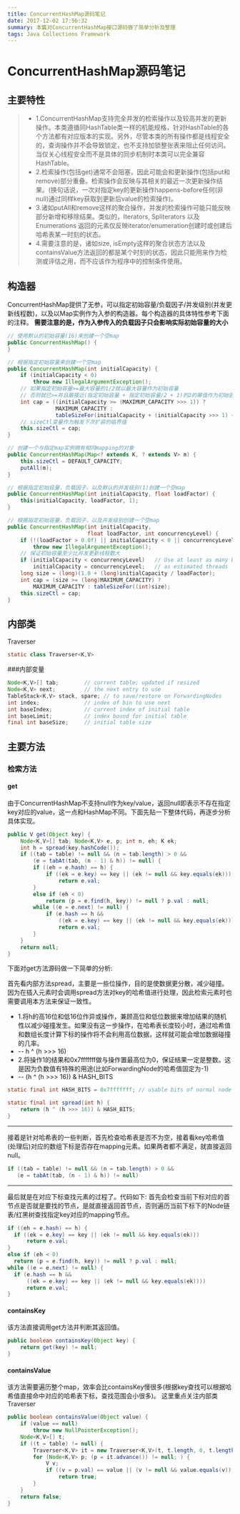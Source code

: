 ```yaml
---
title: ConcurrentHashMap源码笔记
date: 2017-12-02 17:56:32
summary: 本篇对ConcurrentHashMap接口源码做了简单分析及整理
tags: Java Collections Framework
---
```


# ConcurrentHashMap源码笔记
## 主要特性
> * 1.ConcurrentHashMap支持完全并发的检索操作以及较高并发的更新操作。本类遵循同HashTable类一样的机能规格，针对HashTable的各个方法都有对应版本的实现。另外，尽管本类的所有操作都是线程安全的，查询操作并不会导致锁定，也不支持加锁整张表来阻止任何访问。当仅关心线程安全而不是具体的同步机制时本类可以完全兼容HashTable。
> * 2.检索操作(包括get)通常不会阻塞，因此可能会和更新操作(包括put和remove)部分重叠。检索操作会反映与其相关的最近一次更新操作结果。(换句话说，一次对指定key的更新操作happens-before任何(非null)通过同样key获取到更新后value的检索操作)。
> * 3.诸如putAll和remove这样的聚合操作，并发的检索操作可能只能反映部分新增和移除结果。类似的，Iterators, Spliterators 以及 Enumerations 返回的元素仅反映iterator/enumeration创建时或创建后哈希表某一时刻的状态。
> * 4.需要注意的是，诸如size, isEmpty这样的聚合状态方法以及containsValue方法返回的都是某个时刻的状态，因此只能用来作为检测或评估之用，而不应该作为程序中的控制条件使用。

## 构造器
ConcurrentHashMap提供了无参，可以指定初始容量/负载因子/并发级别(并发更新线程数)，以及以Map实例作为入参的构造器。每个构造器的具体特性参考下面的注释。
**需要注意的是，作为入参传入的负载因子只会影响实际初始容量的大小**
```java
// 使用默认的初始容量(16)来创建一个空map
public ConcurrentHashMap() {
}

// 根据指定初始容量来创建一个空map
public ConcurrentHashMap(int initialCapacity) {
    if (initialCapacity < 0)
        throw new IllegalArgumentException();
    // 如果指定初始容量>=最大容量的1/2就以最大容量作为初始容量
    // 否则就已>=并且最接近(指定初始容量 + 指定初始容量/2 + 1)的2的幂值作为初始容量
    int cap = ((initialCapacity >= (MAXIMUM_CAPACITY >>> 1)) ?
               MAXIMUM_CAPACITY :
               tableSizeFor(initialCapacity + (initialCapacity >>> 1) + 1));
    // sizeCtl变量作为触发下次扩容的临界值
    this.sizeCtl = cap;
}

// 创建一个与指定map实例拥有相同mapping的对象
public ConcurrentHashMap(Map<? extends K, ? extends V> m) {
    this.sizeCtl = DEFAULT_CAPACITY;
    putAll(m);
}

// 根据指定初始容量，负载因子，以及默认的并发级别(1)创建一个空map
public ConcurrentHashMap(int initialCapacity, float loadFactor) {
    this(initialCapacity, loadFactor, 1);
}

// 根据指定初始容量，负载因子，以及并发级别创建一个空map
public ConcurrentHashMap(int initialCapacity,
                         float loadFactor, int concurrencyLevel) {
    if (!(loadFactor > 0.0f) || initialCapacity < 0 || concurrencyLevel <= 0)
        throw new IllegalArgumentException();
    // 保证初始容量至少比并发更新线程数大
    if (initialCapacity < concurrencyLevel)   // Use at least as many bins
        initialCapacity = concurrencyLevel;   // as estimated threads
    long size = (long)(1.0 + (long)initialCapacity / loadFactor);
    int cap = (size >= (long)MAXIMUM_CAPACITY) ?
        MAXIMUM_CAPACITY : tableSizeFor((int)size);
    this.sizeCtl = cap;
}
```

## 内部类
Traverser
```java
static class Traverser<K,V>
```
###内部变量
```java
Node<K,V>[] tab;        // current table; updated if resized
Node<K,V> next;         // the next entry to use
TableStack<K,V> stack, spare; // to save/restore on ForwardingNodes
int index;              // index of bin to use next
int baseIndex;          // current index of initial table
int baseLimit;          // index bound for initial table
final int baseSize;     // initial table size
```

## 主要方法
### 检索方法
#### get
由于ConcurrentHashMap不支持null作为key/value，返回null即表示不存在指定key对应的value，这一点和HashMap不同。下面先贴一下整体代码，再逐步分析具体实现。
```java
public V get(Object key) {
    Node<K,V>[] tab; Node<K,V> e, p; int n, eh; K ek;
    int h = spread(key.hashCode());
    if ((tab = table) != null && (n = tab.length) > 0 &&
        (e = tabAt(tab, (n - 1) & h)) != null) {
        if ((eh = e.hash) == h) {
            if ((ek = e.key) == key || (ek != null && key.equals(ek)))
                return e.val;
        }
        else if (eh < 0)
            return (p = e.find(h, key)) != null ? p.val : null;
        while ((e = e.next) != null) {
            if (e.hash == h &&
                ((ek = e.key) == key || (ek != null && key.equals(ek))))
                return e.val;
        }
    }
    return null;
}
```
下面对get方法源码做一下简单的分析:

首先看内部方法spread，主要是一些位操作，目的是使数据更分散，减少碰撞。
因为在插入元素时会调用spread方法对key的哈希值进行处理，因此检索元素时也需要调用本方法来保证一致性。
* 1.将h的高16位和低16位作异或操作，兼顾高位和低位数据来增加结果的随机性以减少碰撞发生。如果没有这一步操作，在哈希表长度较小时，通过哈希值和数组长度计算下标的操作将不会利用高位数据，这样就可能会增加数据碰撞的几率。
* -- h ^ (h >>> 16)
* 2.将操作1的结果和0x7fffffff做与操作置最高位为0，保证结果一定是整数。这是因为负数值有特殊的用途(比如ForwardingNode的哈希值固定为-1)
* -- (h ^ (h >>> 16)) & HASH_BITS
```java
static final int HASH_BITS = 0x7fffffff; // usable bits of normal node hash

static final int spread(int h) {
    return (h ^ (h >>> 16)) & HASH_BITS;
}
```
***
接着是针对哈希表的一些判断，首先检查哈希表是否不为空，接着看key哈希值(处理后)对应的数组下标是否存在mapping元素。如果两者都不满足，就直接返回null。
```java
if ((tab = table) != null && (n = tab.length) > 0 &&
   (e = tabAt(tab, (n - 1) & h)) != null) 
```
***
最后就是在对应下标查找元素的过程了。代码如下:
首先会检查当前下标对应的首节点是否就是要找的节点，是就直接返回首节点，否则遍历当前下标下的Node链表/红黑树查找指定key对应的mapping节点。
```java
if ((eh = e.hash) == h) {
  if ((ek = e.key) == key || (ek != null && key.equals(ek)))
      return e.val;
}
else if (eh < 0)
  return (p = e.find(h, key)) != null ? p.val : null;
while ((e = e.next) != null) {
  if (e.hash == h &&
      ((ek = e.key) == key || (ek != null && key.equals(ek))))
      return e.val;
}
```
#### containsKey
该方法直接调用get方法并判断其返回值。
```java
public boolean containsKey(Object key) {
    return get(key) != null;
}
```
#### containsValue
该方法需要遍历整个map，效率会比containsKey慢很多(根据key查找可以根据哈希值直接命中对应的哈希表下标，查找范围会小很多)。
这里重点关注内部类Traverser
```java
public boolean containsValue(Object value) {
    if (value == null)
        throw new NullPointerException();
    Node<K,V>[] t;
    if ((t = table) != null) {
        Traverser<K,V> it = new Traverser<K,V>(t, t.length, 0, t.length);
        for (Node<K,V> p; (p = it.advance()) != null; ) {
            V v;
            if ((v = p.val) == value || (v != null && value.equals(v)))
                return true;
        }
    }
    return false;
}

```



